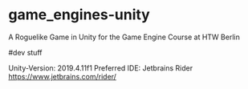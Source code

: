 # game_engines-unity
A Roguelike Game in Unity for the Game Engine Course at HTW Berlin


#dev stuff

Unity-Version: 2019.4.11f1
Preferred IDE: Jetbrains Rider https://www.jetbrains.com/rider/
